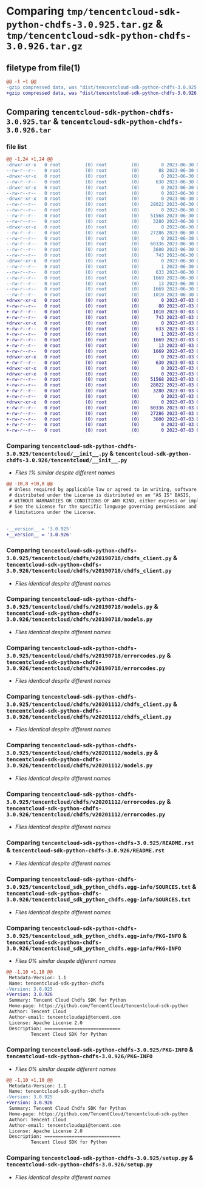 # Comparing `tmp/tencentcloud-sdk-python-chdfs-3.0.925.tar.gz` & `tmp/tencentcloud-sdk-python-chdfs-3.0.926.tar.gz`

## filetype from file(1)

```diff
@@ -1 +1 @@
-gzip compressed data, was "dist/tencentcloud-sdk-python-chdfs-3.0.925.tar", last modified: Fri Jun 30 02:03:08 2023, max compression
+gzip compressed data, was "dist/tencentcloud-sdk-python-chdfs-3.0.926.tar", last modified: Mon Jul  3 00:21:57 2023, max compression
```

## Comparing `tencentcloud-sdk-python-chdfs-3.0.925.tar` & `tencentcloud-sdk-python-chdfs-3.0.926.tar`

### file list

```diff
@@ -1,24 +1,24 @@
-drwxr-xr-x   0 root         (0) root         (0)        0 2023-06-30 02:03:08.000000 tencentcloud-sdk-python-chdfs-3.0.925/
--rw-r--r--   0 root         (0) root         (0)       88 2023-06-30 02:03:08.000000 tencentcloud-sdk-python-chdfs-3.0.925/setup.cfg
-drwxr-xr-x   0 root         (0) root         (0)        0 2023-06-30 02:03:08.000000 tencentcloud-sdk-python-chdfs-3.0.925/tencentcloud/
--rw-r--r--   0 root         (0) root         (0)      630 2023-06-30 02:03:08.000000 tencentcloud-sdk-python-chdfs-3.0.925/tencentcloud/__init__.py
-drwxr-xr-x   0 root         (0) root         (0)        0 2023-06-30 02:03:08.000000 tencentcloud-sdk-python-chdfs-3.0.925/tencentcloud/chdfs/
--rw-r--r--   0 root         (0) root         (0)        0 2023-06-30 02:03:08.000000 tencentcloud-sdk-python-chdfs-3.0.925/tencentcloud/chdfs/__init__.py
-drwxr-xr-x   0 root         (0) root         (0)        0 2023-06-30 02:03:08.000000 tencentcloud-sdk-python-chdfs-3.0.925/tencentcloud/chdfs/v20190718/
--rw-r--r--   0 root         (0) root         (0)    28022 2023-06-30 02:03:08.000000 tencentcloud-sdk-python-chdfs-3.0.925/tencentcloud/chdfs/v20190718/chdfs_client.py
--rw-r--r--   0 root         (0) root         (0)        0 2023-06-30 02:03:08.000000 tencentcloud-sdk-python-chdfs-3.0.925/tencentcloud/chdfs/v20190718/__init__.py
--rw-r--r--   0 root         (0) root         (0)    51568 2023-06-30 02:03:08.000000 tencentcloud-sdk-python-chdfs-3.0.925/tencentcloud/chdfs/v20190718/models.py
--rw-r--r--   0 root         (0) root         (0)     3280 2023-06-30 02:03:08.000000 tencentcloud-sdk-python-chdfs-3.0.925/tencentcloud/chdfs/v20190718/errorcodes.py
-drwxr-xr-x   0 root         (0) root         (0)        0 2023-06-30 02:03:08.000000 tencentcloud-sdk-python-chdfs-3.0.925/tencentcloud/chdfs/v20201112/
--rw-r--r--   0 root         (0) root         (0)    27286 2023-06-30 02:03:08.000000 tencentcloud-sdk-python-chdfs-3.0.925/tencentcloud/chdfs/v20201112/chdfs_client.py
--rw-r--r--   0 root         (0) root         (0)        0 2023-06-30 02:03:08.000000 tencentcloud-sdk-python-chdfs-3.0.925/tencentcloud/chdfs/v20201112/__init__.py
--rw-r--r--   0 root         (0) root         (0)    60336 2023-06-30 02:03:08.000000 tencentcloud-sdk-python-chdfs-3.0.925/tencentcloud/chdfs/v20201112/models.py
--rw-r--r--   0 root         (0) root         (0)     3600 2023-06-30 02:03:08.000000 tencentcloud-sdk-python-chdfs-3.0.925/tencentcloud/chdfs/v20201112/errorcodes.py
--rw-r--r--   0 root         (0) root         (0)      743 2023-06-30 02:03:08.000000 tencentcloud-sdk-python-chdfs-3.0.925/README.rst
-drwxr-xr-x   0 root         (0) root         (0)        0 2023-06-30 02:03:08.000000 tencentcloud-sdk-python-chdfs-3.0.925/tencentcloud_sdk_python_chdfs.egg-info/
--rw-r--r--   0 root         (0) root         (0)        1 2023-06-30 02:03:08.000000 tencentcloud-sdk-python-chdfs-3.0.925/tencentcloud_sdk_python_chdfs.egg-info/dependency_links.txt
--rw-r--r--   0 root         (0) root         (0)      633 2023-06-30 02:03:08.000000 tencentcloud-sdk-python-chdfs-3.0.925/tencentcloud_sdk_python_chdfs.egg-info/SOURCES.txt
--rw-r--r--   0 root         (0) root         (0)     1669 2023-06-30 02:03:08.000000 tencentcloud-sdk-python-chdfs-3.0.925/tencentcloud_sdk_python_chdfs.egg-info/PKG-INFO
--rw-r--r--   0 root         (0) root         (0)       13 2023-06-30 02:03:08.000000 tencentcloud-sdk-python-chdfs-3.0.925/tencentcloud_sdk_python_chdfs.egg-info/top_level.txt
--rw-r--r--   0 root         (0) root         (0)     1669 2023-06-30 02:03:08.000000 tencentcloud-sdk-python-chdfs-3.0.925/PKG-INFO
--rw-r--r--   0 root         (0) root         (0)     1010 2023-06-30 02:03:08.000000 tencentcloud-sdk-python-chdfs-3.0.925/setup.py
+drwxr-xr-x   0 root         (0) root         (0)        0 2023-07-03 00:21:57.000000 tencentcloud-sdk-python-chdfs-3.0.926/
+-rw-r--r--   0 root         (0) root         (0)       88 2023-07-03 00:21:57.000000 tencentcloud-sdk-python-chdfs-3.0.926/setup.cfg
+-rw-r--r--   0 root         (0) root         (0)     1010 2023-07-03 00:21:57.000000 tencentcloud-sdk-python-chdfs-3.0.926/setup.py
+-rw-r--r--   0 root         (0) root         (0)      743 2023-07-03 00:21:57.000000 tencentcloud-sdk-python-chdfs-3.0.926/README.rst
+drwxr-xr-x   0 root         (0) root         (0)        0 2023-07-03 00:21:57.000000 tencentcloud-sdk-python-chdfs-3.0.926/tencentcloud_sdk_python_chdfs.egg-info/
+-rw-r--r--   0 root         (0) root         (0)      633 2023-07-03 00:21:57.000000 tencentcloud-sdk-python-chdfs-3.0.926/tencentcloud_sdk_python_chdfs.egg-info/SOURCES.txt
+-rw-r--r--   0 root         (0) root         (0)        1 2023-07-03 00:21:57.000000 tencentcloud-sdk-python-chdfs-3.0.926/tencentcloud_sdk_python_chdfs.egg-info/dependency_links.txt
+-rw-r--r--   0 root         (0) root         (0)     1669 2023-07-03 00:21:57.000000 tencentcloud-sdk-python-chdfs-3.0.926/tencentcloud_sdk_python_chdfs.egg-info/PKG-INFO
+-rw-r--r--   0 root         (0) root         (0)       13 2023-07-03 00:21:57.000000 tencentcloud-sdk-python-chdfs-3.0.926/tencentcloud_sdk_python_chdfs.egg-info/top_level.txt
+-rw-r--r--   0 root         (0) root         (0)     1669 2023-07-03 00:21:57.000000 tencentcloud-sdk-python-chdfs-3.0.926/PKG-INFO
+drwxr-xr-x   0 root         (0) root         (0)        0 2023-07-03 00:21:57.000000 tencentcloud-sdk-python-chdfs-3.0.926/tencentcloud/
+-rw-r--r--   0 root         (0) root         (0)      630 2023-07-03 00:21:57.000000 tencentcloud-sdk-python-chdfs-3.0.926/tencentcloud/__init__.py
+drwxr-xr-x   0 root         (0) root         (0)        0 2023-07-03 00:21:57.000000 tencentcloud-sdk-python-chdfs-3.0.926/tencentcloud/chdfs/
+drwxr-xr-x   0 root         (0) root         (0)        0 2023-07-03 00:21:57.000000 tencentcloud-sdk-python-chdfs-3.0.926/tencentcloud/chdfs/v20190718/
+-rw-r--r--   0 root         (0) root         (0)    51568 2023-07-03 00:21:57.000000 tencentcloud-sdk-python-chdfs-3.0.926/tencentcloud/chdfs/v20190718/models.py
+-rw-r--r--   0 root         (0) root         (0)    28022 2023-07-03 00:21:57.000000 tencentcloud-sdk-python-chdfs-3.0.926/tencentcloud/chdfs/v20190718/chdfs_client.py
+-rw-r--r--   0 root         (0) root         (0)     3280 2023-07-03 00:21:57.000000 tencentcloud-sdk-python-chdfs-3.0.926/tencentcloud/chdfs/v20190718/errorcodes.py
+-rw-r--r--   0 root         (0) root         (0)        0 2023-07-03 00:21:57.000000 tencentcloud-sdk-python-chdfs-3.0.926/tencentcloud/chdfs/v20190718/__init__.py
+drwxr-xr-x   0 root         (0) root         (0)        0 2023-07-03 00:21:57.000000 tencentcloud-sdk-python-chdfs-3.0.926/tencentcloud/chdfs/v20201112/
+-rw-r--r--   0 root         (0) root         (0)    60336 2023-07-03 00:21:57.000000 tencentcloud-sdk-python-chdfs-3.0.926/tencentcloud/chdfs/v20201112/models.py
+-rw-r--r--   0 root         (0) root         (0)    27286 2023-07-03 00:21:57.000000 tencentcloud-sdk-python-chdfs-3.0.926/tencentcloud/chdfs/v20201112/chdfs_client.py
+-rw-r--r--   0 root         (0) root         (0)     3600 2023-07-03 00:21:57.000000 tencentcloud-sdk-python-chdfs-3.0.926/tencentcloud/chdfs/v20201112/errorcodes.py
+-rw-r--r--   0 root         (0) root         (0)        0 2023-07-03 00:21:57.000000 tencentcloud-sdk-python-chdfs-3.0.926/tencentcloud/chdfs/v20201112/__init__.py
+-rw-r--r--   0 root         (0) root         (0)        0 2023-07-03 00:21:57.000000 tencentcloud-sdk-python-chdfs-3.0.926/tencentcloud/chdfs/__init__.py
```

### Comparing `tencentcloud-sdk-python-chdfs-3.0.925/tencentcloud/__init__.py` & `tencentcloud-sdk-python-chdfs-3.0.926/tencentcloud/__init__.py`

 * *Files 1% similar despite different names*

```diff
@@ -10,8 +10,8 @@
 # Unless required by applicable law or agreed to in writing, software
 # distributed under the License is distributed on an "AS IS" BASIS,
 # WITHOUT WARRANTIES OR CONDITIONS OF ANY KIND, either express or implied.
 # See the License for the specific language governing permissions and
 # limitations under the License.
 
 
-__version__ = '3.0.925'
+__version__ = '3.0.926'
```

### Comparing `tencentcloud-sdk-python-chdfs-3.0.925/tencentcloud/chdfs/v20190718/chdfs_client.py` & `tencentcloud-sdk-python-chdfs-3.0.926/tencentcloud/chdfs/v20190718/chdfs_client.py`

 * *Files identical despite different names*

### Comparing `tencentcloud-sdk-python-chdfs-3.0.925/tencentcloud/chdfs/v20190718/models.py` & `tencentcloud-sdk-python-chdfs-3.0.926/tencentcloud/chdfs/v20190718/models.py`

 * *Files identical despite different names*

### Comparing `tencentcloud-sdk-python-chdfs-3.0.925/tencentcloud/chdfs/v20190718/errorcodes.py` & `tencentcloud-sdk-python-chdfs-3.0.926/tencentcloud/chdfs/v20190718/errorcodes.py`

 * *Files identical despite different names*

### Comparing `tencentcloud-sdk-python-chdfs-3.0.925/tencentcloud/chdfs/v20201112/chdfs_client.py` & `tencentcloud-sdk-python-chdfs-3.0.926/tencentcloud/chdfs/v20201112/chdfs_client.py`

 * *Files identical despite different names*

### Comparing `tencentcloud-sdk-python-chdfs-3.0.925/tencentcloud/chdfs/v20201112/models.py` & `tencentcloud-sdk-python-chdfs-3.0.926/tencentcloud/chdfs/v20201112/models.py`

 * *Files identical despite different names*

### Comparing `tencentcloud-sdk-python-chdfs-3.0.925/tencentcloud/chdfs/v20201112/errorcodes.py` & `tencentcloud-sdk-python-chdfs-3.0.926/tencentcloud/chdfs/v20201112/errorcodes.py`

 * *Files identical despite different names*

### Comparing `tencentcloud-sdk-python-chdfs-3.0.925/README.rst` & `tencentcloud-sdk-python-chdfs-3.0.926/README.rst`

 * *Files identical despite different names*

### Comparing `tencentcloud-sdk-python-chdfs-3.0.925/tencentcloud_sdk_python_chdfs.egg-info/SOURCES.txt` & `tencentcloud-sdk-python-chdfs-3.0.926/tencentcloud_sdk_python_chdfs.egg-info/SOURCES.txt`

 * *Files identical despite different names*

### Comparing `tencentcloud-sdk-python-chdfs-3.0.925/tencentcloud_sdk_python_chdfs.egg-info/PKG-INFO` & `tencentcloud-sdk-python-chdfs-3.0.926/tencentcloud_sdk_python_chdfs.egg-info/PKG-INFO`

 * *Files 0% similar despite different names*

```diff
@@ -1,10 +1,10 @@
 Metadata-Version: 1.1
 Name: tencentcloud-sdk-python-chdfs
-Version: 3.0.925
+Version: 3.0.926
 Summary: Tencent Cloud Chdfs SDK for Python
 Home-page: https://github.com/TencentCloud/tencentcloud-sdk-python
 Author: Tencent Cloud
 Author-email: tencentcloudapi@tencent.com
 License: Apache License 2.0
 Description: ============================
         Tencent Cloud SDK for Python
```

### Comparing `tencentcloud-sdk-python-chdfs-3.0.925/PKG-INFO` & `tencentcloud-sdk-python-chdfs-3.0.926/PKG-INFO`

 * *Files 0% similar despite different names*

```diff
@@ -1,10 +1,10 @@
 Metadata-Version: 1.1
 Name: tencentcloud-sdk-python-chdfs
-Version: 3.0.925
+Version: 3.0.926
 Summary: Tencent Cloud Chdfs SDK for Python
 Home-page: https://github.com/TencentCloud/tencentcloud-sdk-python
 Author: Tencent Cloud
 Author-email: tencentcloudapi@tencent.com
 License: Apache License 2.0
 Description: ============================
         Tencent Cloud SDK for Python
```

### Comparing `tencentcloud-sdk-python-chdfs-3.0.925/setup.py` & `tencentcloud-sdk-python-chdfs-3.0.926/setup.py`

 * *Files identical despite different names*

